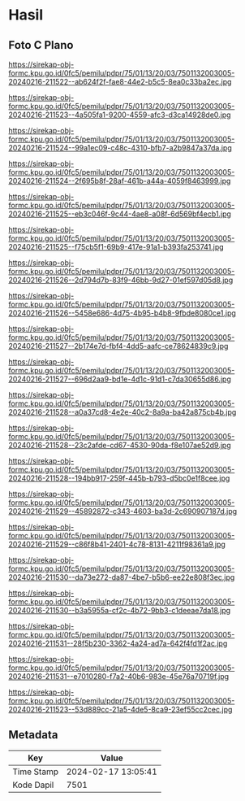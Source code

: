 # Hasil

## Foto C Plano

https://sirekap-obj-formc.kpu.go.id/0fc5/pemilu/pdpr/75/01/13/20/03/7501132003005-20240216-211522--ab624f2f-fae8-44e2-b5c5-8ea0c33ba2ec.jpg

https://sirekap-obj-formc.kpu.go.id/0fc5/pemilu/pdpr/75/01/13/20/03/7501132003005-20240216-211523--4a505fa1-9200-4559-afc3-d3ca14928de0.jpg

https://sirekap-obj-formc.kpu.go.id/0fc5/pemilu/pdpr/75/01/13/20/03/7501132003005-20240216-211524--99a1ec09-c48c-4310-bfb7-a2b9847a37da.jpg

https://sirekap-obj-formc.kpu.go.id/0fc5/pemilu/pdpr/75/01/13/20/03/7501132003005-20240216-211524--2f695b8f-28af-461b-a44a-4059f8463999.jpg

https://sirekap-obj-formc.kpu.go.id/0fc5/pemilu/pdpr/75/01/13/20/03/7501132003005-20240216-211525--eb3c046f-9c44-4ae8-a08f-6d569bf4ecb1.jpg

https://sirekap-obj-formc.kpu.go.id/0fc5/pemilu/pdpr/75/01/13/20/03/7501132003005-20240216-211525--f75cb5f1-69b9-417e-91a1-b393fa253741.jpg

https://sirekap-obj-formc.kpu.go.id/0fc5/pemilu/pdpr/75/01/13/20/03/7501132003005-20240216-211526--2d794d7b-83f9-46bb-9d27-01ef597d05d8.jpg

https://sirekap-obj-formc.kpu.go.id/0fc5/pemilu/pdpr/75/01/13/20/03/7501132003005-20240216-211526--5458e686-4d75-4b95-b4b8-9fbde8080ce1.jpg

https://sirekap-obj-formc.kpu.go.id/0fc5/pemilu/pdpr/75/01/13/20/03/7501132003005-20240216-211527--2b174e7d-fbf4-4dd5-aafc-ce78624839c9.jpg

https://sirekap-obj-formc.kpu.go.id/0fc5/pemilu/pdpr/75/01/13/20/03/7501132003005-20240216-211527--696d2aa9-bd1e-4d1c-91d1-c7da30655d86.jpg

https://sirekap-obj-formc.kpu.go.id/0fc5/pemilu/pdpr/75/01/13/20/03/7501132003005-20240216-211528--a0a37cd8-4e2e-40c2-8a9a-ba42a875cb4b.jpg

https://sirekap-obj-formc.kpu.go.id/0fc5/pemilu/pdpr/75/01/13/20/03/7501132003005-20240216-211528--23c2afde-cd67-4530-90da-f8e107ae52d9.jpg

https://sirekap-obj-formc.kpu.go.id/0fc5/pemilu/pdpr/75/01/13/20/03/7501132003005-20240216-211528--194bb917-259f-445b-b793-d5bc0e1f8cee.jpg

https://sirekap-obj-formc.kpu.go.id/0fc5/pemilu/pdpr/75/01/13/20/03/7501132003005-20240216-211529--45892872-c343-4603-ba3d-2c690907187d.jpg

https://sirekap-obj-formc.kpu.go.id/0fc5/pemilu/pdpr/75/01/13/20/03/7501132003005-20240216-211529--c86f8b41-2401-4c78-8131-4211f98361a9.jpg

https://sirekap-obj-formc.kpu.go.id/0fc5/pemilu/pdpr/75/01/13/20/03/7501132003005-20240216-211530--da73e272-da87-4be7-b5b6-ee22e808f3ec.jpg

https://sirekap-obj-formc.kpu.go.id/0fc5/pemilu/pdpr/75/01/13/20/03/7501132003005-20240216-211530--b3a5955a-cf2c-4b72-9bb3-c1deeae7da18.jpg

https://sirekap-obj-formc.kpu.go.id/0fc5/pemilu/pdpr/75/01/13/20/03/7501132003005-20240216-211531--28f5b230-3362-4a24-ad7a-642f4fd1f2ac.jpg

https://sirekap-obj-formc.kpu.go.id/0fc5/pemilu/pdpr/75/01/13/20/03/7501132003005-20240216-211531--e7010280-f7a2-40b6-983e-45e76a70719f.jpg

https://sirekap-obj-formc.kpu.go.id/0fc5/pemilu/pdpr/75/01/13/20/03/7501132003005-20240216-211523--53d889cc-21a5-4de5-8ca9-23ef55cc2cec.jpg


## Metadata

| Key        | Value               |
| ---------- | ------------------- |
| Time Stamp | 2024-02-17 13:05:41 |
| Kode Dapil | 7501                |



